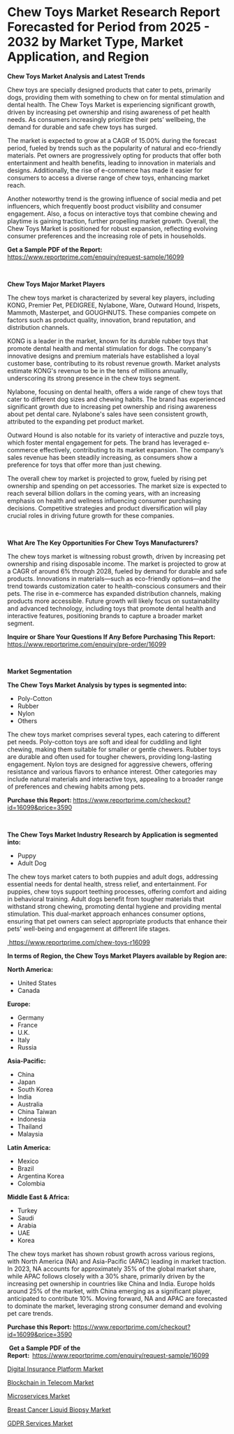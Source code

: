 <p><h1>Chew Toys Market Research Report Forecasted for Period from 2025 -  2032 by Market Type, Market Application, and Region</h1></p><p><strong>Chew Toys Market Analysis and Latest Trends</strong></p>
<p><p>Chew toys are specially designed products that cater to pets, primarily dogs, providing them with something to chew on for mental stimulation and dental health. The Chew Toys Market is experiencing significant growth, driven by increasing pet ownership and rising awareness of pet health needs. As consumers increasingly prioritize their pets’ wellbeing, the demand for durable and safe chew toys has surged.</p><p>The market is expected to grow at a CAGR of 15.00% during the forecast period, fueled by trends such as the popularity of natural and eco-friendly materials. Pet owners are progressively opting for products that offer both entertainment and health benefits, leading to innovation in materials and designs. Additionally, the rise of e-commerce has made it easier for consumers to access a diverse range of chew toys, enhancing market reach.</p><p>Another noteworthy trend is the growing influence of social media and pet influencers, which frequently boost product visibility and consumer engagement. Also, a focus on interactive toys that combine chewing and playtime is gaining traction, further propelling market growth. Overall, the Chew Toys Market is positioned for robust expansion, reflecting evolving consumer preferences and the increasing role of pets in households.</p></p>
<p><strong>Get a Sample PDF of the Report:&nbsp;</strong> <a href="https://www.reportprime.com/enquiry/request-sample/16099?utm_campaign=34&utm_medium=2&utm_source=Github&utm_content=ia&utm_term=20032025&utm_id=chew-toys">https://www.reportprime.com/enquiry/request-sample/16099</a></p>
<p>&nbsp;</p>
<p><strong>Chew Toys Major Market Players</strong></p>
<p><p>The chew toys market is characterized by several key players, including KONG, Premier Pet, PEDIGREE, Nylabone, Ware, Outward Hound, Irispets, Mammoth, Masterpet, and GOUGHNUTS. These companies compete on factors such as product quality, innovation, brand reputation, and distribution channels.</p><p>KONG is a leader in the market, known for its durable rubber toys that promote dental health and mental stimulation for dogs. The company's innovative designs and premium materials have established a loyal customer base, contributing to its robust revenue growth. Market analysts estimate KONG's revenue to be in the tens of millions annually, underscoring its strong presence in the chew toys segment.</p><p>Nylabone, focusing on dental health, offers a wide range of chew toys that cater to different dog sizes and chewing habits. The brand has experienced significant growth due to increasing pet ownership and rising awareness about pet dental care. Nylabone's sales have seen consistent growth, attributed to the expanding pet product market.</p><p>Outward Hound is also notable for its variety of interactive and puzzle toys, which foster mental engagement for pets. The brand has leveraged e-commerce effectively, contributing to its market expansion. The company’s sales revenue has been steadily increasing, as consumers show a preference for toys that offer more than just chewing.</p><p>The overall chew toy market is projected to grow, fueled by rising pet ownership and spending on pet accessories. The market size is expected to reach several billion dollars in the coming years, with an increasing emphasis on health and wellness influencing consumer purchasing decisions. Competitive strategies and product diversification will play crucial roles in driving future growth for these companies.</p></p>
<p>&nbsp;</p>
<p><strong>What Are The Key Opportunities For Chew Toys Manufacturers?</strong></p>
<p><p>The chew toys market is witnessing robust growth, driven by increasing pet ownership and rising disposable income. The market is projected to grow at a CAGR of around 6% through 2028, fueled by demand for durable and safe products. Innovations in materials—such as eco-friendly options—and the trend towards customization cater to health-conscious consumers and their pets. The rise in e-commerce has expanded distribution channels, making products more accessible. Future growth will likely focus on sustainability and advanced technology, including toys that promote dental health and interactive features, positioning brands to capture a broader market segment.</p></p>
<p><strong>Inquire or Share Your Questions If Any Before Purchasing This Report:</strong> <a href="https://www.reportprime.com/enquiry/pre-order/16099?utm_campaign=34&utm_medium=2&utm_source=Github&utm_content=ia&utm_term=20032025&utm_id=chew-toys">https://www.reportprime.com/enquiry/pre-order/16099</a></p>
<p>&nbsp;</p>
<p><strong>Market Segmentation</strong></p>
<p><strong>The Chew Toys Market Analysis by types is segmented into:</strong></p>
<p><ul><li>Poly-Cotton</li><li>Rubber</li><li>Nylon</li><li>Others</li></ul></p>
<p><p>The chew toys market comprises several types, each catering to different pet needs. Poly-cotton toys are soft and ideal for cuddling and light chewing, making them suitable for smaller or gentle chewers. Rubber toys are durable and often used for tougher chewers, providing long-lasting engagement. Nylon toys are designed for aggressive chewers, offering resistance and various flavors to enhance interest. Other categories may include natural materials and interactive toys, appealing to a broader range of preferences and chewing habits among pets.</p></p>
<p><strong>Purchase this Report:&nbsp;</strong><a href="https://www.reportprime.com/checkout?id=16099&price=3590&utm_campaign=34&utm_medium=2&utm_source=Github&utm_content=ia&utm_term=20032025&utm_id=chew-toys">https://www.reportprime.com/checkout?id=16099&price=3590</a></p>
<p>&nbsp;</p>
<p><strong>The Chew Toys Market Industry Research by Application is segmented into:</strong></p>
<p><ul><li>Puppy</li><li>Adult Dog</li></ul></p>
<p><p>The chew toys market caters to both puppies and adult dogs, addressing essential needs for dental health, stress relief, and entertainment. For puppies, chew toys support teething processes, offering comfort and aiding in behavioral training. Adult dogs benefit from tougher materials that withstand strong chewing, promoting dental hygiene and providing mental stimulation. This dual-market approach enhances consumer options, ensuring that pet owners can select appropriate products that enhance their pets' well-being and engagement at different life stages.</p></p>
<p><a href="https://www.reportprime.com/chew-toys-r16099?utm_campaign=34&utm_medium=2&utm_source=Github&utm_content=ia&utm_term=20032025&utm_id=chew-toys">&nbsp;https://www.reportprime.com/chew-toys-r16099</a></p>
<p><strong>In terms of Region, the Chew Toys Market Players available by Region are:</strong></p>
<p>
    <p> <strong> North America: </strong>
        <ul>
            <li>United States</li>
            <li>Canada</li>
        </ul>
        </p> 
    <p> <strong> Europe: </strong>
        <ul>
            <li>Germany</li>
            <li>France</li>
            <li>U.K.</li>
            <li>Italy</li>
            <li>Russia</li>
        </ul>
        </p> 
    <p> <strong> Asia-Pacific: </strong>
        <ul>
            <li>China</li>
            <li>Japan</li>
            <li>South Korea</li>
            <li>India</li>
            <li>Australia</li>
            <li>China Taiwan</li>
            <li>Indonesia</li>
            <li>Thailand</li>
            <li>Malaysia</li>
        </ul>
        </p> 
    <p> <strong> Latin America: </strong>
        <ul>
            <li>Mexico</li>
            <li>Brazil</li>
            <li>Argentina Korea</li>
            <li>Colombia</li>
        </ul>
        </p> 
    <p> <strong> Middle East & Africa: </strong>
        <ul>
            <li>Turkey</li>
            <li>Saudi</li>
            <li>Arabia</li>
            <li>UAE</li>
            <li>Korea</li>
        </ul>
    </p>
    </p>
<p><p>The chew toys market has shown robust growth across various regions, with North America (NA) and Asia-Pacific (APAC) leading in market traction. In 2023, NA accounts for approximately 35% of the global market share, while APAC follows closely with a 30% share, primarily driven by the increasing pet ownership in countries like China and India. Europe holds around 25% of the market, with China emerging as a significant player, anticipated to contribute 10%. Moving forward, NA and APAC are forecasted to dominate the market, leveraging strong consumer demand and evolving pet care trends.</p></p>
<p><strong>Purchase this Report: </strong><a href="https://www.reportprime.com/checkout?id=16099&price=3590&utm_campaign=34&utm_medium=2&utm_source=Github&utm_content=ia&utm_term=20032025&utm_id=chew-toys">https://www.reportprime.com/checkout?id=16099&price=3590</a></p>
<p>&nbsp;<strong>Get a Sample PDF of the Report:&nbsp;&nbsp;</strong><a href="https://www.reportprime.com/enquiry/request-sample/16099?utm_campaign=34&utm_medium=2&utm_source=Github&utm_content=ia&utm_term=20032025&utm_id=chew-toys">https://www.reportprime.com/enquiry/request-sample/16099</a></p>
<p><strong></strong></p>
<p><p><a href="https://github.com/khifzaba/Market-Research-Report-List-1/blob/main/digital-insurance-platform-market.md?utm_campaign=34&utm_medium=2&utm_source=Github&utm_content=ia&utm_term=20032025&utm_id=chew-toys">Digital Insurance Platform Market</a></p><p><a href="https://github.com/welfmimon/Market-Research-Report-List-1/blob/main/blockchain-in-telecom-market.md?utm_campaign=34&utm_medium=2&utm_source=Github&utm_content=ia&utm_term=20032025&utm_id=chew-toys">Blockchain in Telecom Market</a></p><p><a href="https://github.com/dumanelina6v/Market-Research-Report-List-1/blob/main/microservices-market.md?utm_campaign=34&utm_medium=2&utm_source=Github&utm_content=ia&utm_term=20032025&utm_id=chew-toys">Microservices Market</a></p><p><a href="https://github.com/dekamrapinq1/Market-Research-Report-List-1/blob/main/breast-cancer-liquid-biopsy-market.md?utm_campaign=34&utm_medium=2&utm_source=Github&utm_content=ia&utm_term=20032025&utm_id=chew-toys">Breast Cancer Liquid Biopsy Market</a></p><p><a href="https://github.com/ioniafidian4/Market-Research-Report-List-1/blob/main/gdpr-services-market.md?utm_campaign=34&utm_medium=2&utm_source=Github&utm_content=ia&utm_term=20032025&utm_id=chew-toys">GDPR Services Market</a></p></p>
